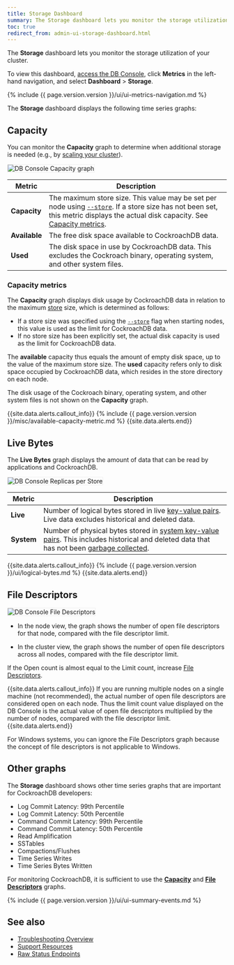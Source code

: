 ```yaml
---
title: Storage Dashboard
summary: The Storage dashboard lets you monitor the storage utilization of your cluster.
toc: true
redirect_from: admin-ui-storage-dashboard.html
---
```


The **Storage** dashboard lets you monitor the storage utilization of your cluster.

To view this dashboard, [access the DB Console](ui-overview.html#db-console-access), click **Metrics** in the left-hand navigation, and select **Dashboard** > **Storage**.

{% include {{ page.version.version }}/ui/ui-metrics-navigation.md %}

The **Storage** dashboard displays the following time series graphs:

## Capacity

You can monitor the **Capacity** graph to determine when additional storage is needed (e.g., by [scaling your cluster](cockroach-start.html)).

<img src="{{ 'images/v20.2/ui_capacity.png' | relative_url }}" alt="DB Console Capacity graph" style="border:1px solid #eee;max-width:100%" />

Metric | Description
--------|--------
**Capacity** | The maximum store size. This value may be set per node using [`--store`](cockroach-start.html#store). If a store size has not been set, this metric displays the actual disk capacity. See [Capacity metrics](#capacity-metrics).
**Available** | The free disk space available to CockroachDB data.
**Used** | The disk space in use by CockroachDB data. This excludes the Cockroach binary, operating system, and other system files.

### Capacity metrics

The **Capacity** graph displays disk usage by CockroachDB data in relation to the maximum [store](architecture/storage-layer.html) size, which is determined as follows:

- If a store size was specified using the [`--store`](cockroach-start.html#store) flag when starting nodes, this value is used as the limit for CockroachDB data.
- If no store size has been explicitly set, the actual disk capacity is used as the limit for CockroachDB data.

The **available** capacity thus equals the amount of empty disk space, up to the value of the maximum store size. The **used** capacity refers only to disk space occupied by CockroachDB data, which resides in the store directory on each node.

The disk usage of the Cockroach binary, operating system, and other system files is not shown on the **Capacity** graph.

{{site.data.alerts.callout_info}}
{% include {{ page.version.version }}/misc/available-capacity-metric.md %}
{{site.data.alerts.end}}

## Live Bytes

The **Live Bytes** graph displays the amount of data that can be read by applications and CockroachDB.

<img src="{{ 'images/v20.2/ui_live_bytes.png' | relative_url }}" alt="DB Console Replicas per Store" style="border:1px solid #eee;max-width:100%" />

Metric | Description
--------|--------
**Live** | Number of logical bytes stored in live [key-value pairs](architecture/distribution-layer.html#table-data). Live data excludes historical and deleted data.
**System** | Number of physical bytes stored in [system key-value pairs](architecture/distribution-layer.html#meta-ranges). This includes historical and deleted data that has not been [garbage collected](architecture/storage-layer.html#garbage-collection).

{{site.data.alerts.callout_info}}
{% include {{ page.version.version }}/ui/logical-bytes.md %}
{{site.data.alerts.end}}

## File Descriptors

<img src="{{ 'images/v20.2/ui_file_descriptors.png' | relative_url }}" alt="DB Console File Descriptors" style="border:1px solid #eee;max-width:100%" />

- In the node view, the graph shows the number of open file descriptors for that node, compared with the file descriptor limit.

- In the cluster view, the graph shows the number of open file descriptors across all nodes, compared with the file descriptor limit.

If the Open count is almost equal to the Limit count, increase [File Descriptors](recommended-production-settings.html#file-descriptors-limit).

{{site.data.alerts.callout_info}}
If you are running multiple nodes on a single machine (not recommended), the actual number of open file descriptors are considered open on each node. Thus the limit count value displayed on the DB Console is the actual value of open file descriptors multiplied by the number of nodes, compared with the file descriptor limit.
{{site.data.alerts.end}}

For Windows systems, you can ignore the File Descriptors graph because the concept of file descriptors is not applicable to Windows.

## Other graphs

The **Storage** dashboard shows other time series graphs that are important for CockroachDB developers:

- Log Commit Latency: 99th Percentile
- Log Commit Latency: 50th Percentile
- Command Commit Latency: 99th Percentile
- Command Commit Latency: 50th Percentile
- Read Amplification
- SSTables
- Compactions/Flushes
- Time Series Writes
- Time Series Bytes Written

For monitoring CockroachDB, it is sufficient to use the [**Capacity**](#capacity) and [**File Descriptors**](#file-descriptors) graphs.

{% include {{ page.version.version }}/ui/ui-summary-events.md %}

## See also

- [Troubleshooting Overview](troubleshooting-overview.html)
- [Support Resources](support-resources.html)
- [Raw Status Endpoints](monitoring-and-alerting.html#raw-status-endpoints)
